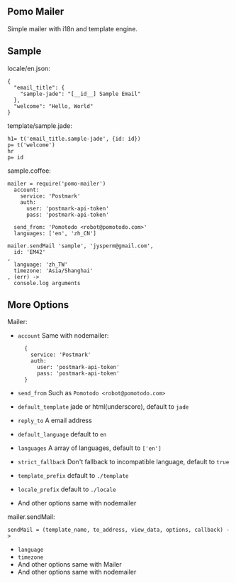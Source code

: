 ## Pomo Mailer
Simple mailer with i18n and template engine.

## Sample
locale/en.json:

    {
      "email_title": {
        "sample-jade": "[__id__] Sample Email"
      },
      "welcome": "Hello, World"
    }

template/sample.jade:

    h1= t('email_title.sample-jade', {id: id})
    p= t('welcome')
    hr
    p= id

sample.coffee:

    mailer = require('pomo-mailer')
      account:
        service: 'Postmark'
        auth:
          user: 'postmark-api-token'
          pass: 'postmark-api-token'

      send_from: 'Pomotodo <robot@pomotodo.com>'
      languages: ['en', 'zh_CN']

    mailer.sendMail 'sample', 'jysperm@gmail.com',
      id: 'EM42'
    ,
      language: 'zh_TW'
      timezone: 'Asia/Shanghai'
    , (err) ->
      console.log arguments

## More Options

Mailer:

* `account` Same with nodemailer:

        {
          service: 'Postmark'
          auth:
            user: 'postmark-api-token'
            pass: 'postmark-api-token'
        }

* `send_from` Such as `Pomotodo <robot@pomotodo.com>`
* `default_template` jade or html(underscore), default to `jade`
* `reply_to` A email address
* `default_language` default to `en`
* `languages` A array of languages, default to `['en']`
* `strict_fallback` Don't fallback to incompatible language, default to `true`
* `template_prefix` default to `./template`
* `locale_prefix` default to `./locale`
* And other options same with nodemailer

mailer.sendMail:

    sendMail = (template_name, to_address, view_data, options, callback) ->

* `language`
* `timezone`
* And other options same with Mailer
* And other options same with nodemailer
